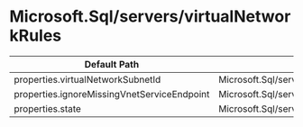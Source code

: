 # Microsoft.Sql/servers/virtualNetworkRules

| Default Path | Alias |
|---|---|
| properties.virtualNetworkSubnetId | Microsoft.Sql/servers/virtualNetworkRules/virtualNetworkSubnetId |
| properties.ignoreMissingVnetServiceEndpoint | Microsoft.Sql/servers/virtualNetworkRules/ignoreMissingVnetServiceEndpoint |
| properties.state | Microsoft.Sql/servers/virtualNetworkRules/state |

